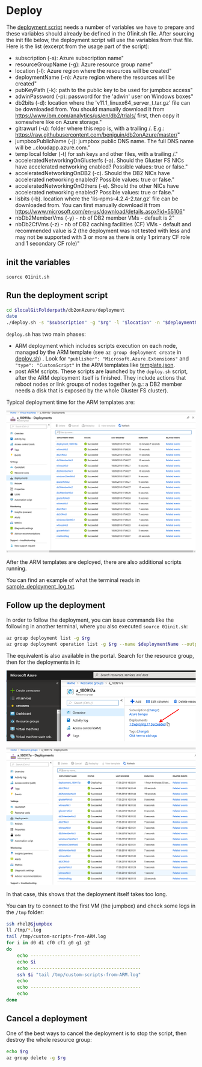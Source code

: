 # Deploy

The [deployment script](../deployment/deploy.sh) needs a number of variables we have to prepare and these variables should already be defined in the 01init.sh file. After sourcing the init file below, the deployment script will use the variables from that file.
Here is the list (excerpt from the usage part of the script):
- subscription (-s): Azure subscription name"
- resourceGroupName (-g): Azure resource group name"
- location (-l): Azure region where the resources will be created"
- deploymentName (-n): Azure region where the resources will be created"
- pubKeyPath (-k): path to the public key to be used for jumpbox access"
- adwinPassword (-p): password for the 'adwin' user on Windows boxes"
- db2bits (-d): location where the 'v11.1_linuxx64_server_t.tar.gz' file can be downloaded from. You should manually download it from https://www.ibm.com/analytics/us/en/db2/trials/ first, then copy it somewhere like on Azure storage."
- gitrawurl (-u): folder where this repo is, with a trailing /. E.g.: https://raw.githubusercontent.com/benjguin/db2onAzure/master/"
- jumpboxPublicName (-j): jumpbox public DNS name. The full DNS name will be <jumpboxPublicName>.<location>.cloudapp.azure.com."
- temp local folder (-t) for ssh keys and other files, with a trailing /."
- acceleratedNetworkingOnGlusterfs (-a). Should the Gluster FS NICs have accelerated networking enabled? Possible values: true or false."
- acceleratedNetworkingOnDB2 (-c). Should the DB2 NICs have accelerated networking enabled? Possible values: true or false."
- acceleratedNetworkingOnOthers (-e). Should the other NICs have accelerated networking enabled? Possible values: true or false."
- lisbits (-b). location where the 'lis-rpms-4.2.4-2.tar.gz' file can be downloaded from. You can first manually download it from https://www.microsoft.com/en-us/download/details.aspx?id=55106"
- nbDb2MemberVms (-y) - nb of DB2 member VMs - default is 2"
- nbDb2CfVms (-z) - nb of DB2 caching facilities (CF) VMs - default and recommended value is 2 (the deployment was not tested with less and may not be supported with 3 or more as there is only 1 primary CF role and 1 secondary CF role)"


## init the variables

```
source 01init.sh
```

## Run the deployment script

```bash
cd $localGitFolderpath/db2onAzure/deployment
date
./deploy.sh -s "$subscription" -g "$rg" -l "$location" -n "$deploymentName" -k "$pubKeyPath" -p "$adwinPassword" -d "$db2bits" -u "$gitrawurl" -j "$jumpboxPublicName" -t "$tempLocalFolder" -a "$acceleratedNetworkingOnGlusterfs" -c "$acceleratedNetworkingOnDB2" -e "$acceleratedNetworkingOnOthers" -b "$lisbits" -y $nbDb2MemberVms
```

`deploy.sh` has two main phases:
- ARM deployment which includes scripts execution on each node, managed by the ARM template (see `az group deployment create` in [deploy.sh](../deployment/deploy.sh)) . Look for `"publisher": "Microsoft.Azure.Extensions"` and `"type": "CustomScript"` in the ARM templates like [template.json](../deployment/template.json).
- post ARM scripts. These scripts are launched by the `deploy.sh` script, after the ARM deployment itself is finished. They include actions that reboot nodes or link groups of nodes together (e.g.: a DB2 member needs a disk that is exposed by the whole Gluster FS cluster).

Typical deployment time for the ARM templates are:

![](img/azure008.png)

After the ARM templates are deployed, there are also additional scripts running.

You can find an example of what the terminal reads in [sample_deployment_log.txt](sample_logs/localLaptop/sample_deployment_log.txt).

## Follow up the deployment

In order to follow the deployment, you can issue commands like the following in another terminal, where you also executed `source 01init.sh`:

```bash
az group deployment list -g $rg
az group deployment operation list -g $rg --name $deploymentName --output jsonc --query "[?properties.provisioningState != 'Succeeded']"
```

The equivalent is also available in the portal. Search for the resource group, then for the deployments in it:

![](img/azure006.png)

![](img/azure007.png)

In that case, this shows that the deployment itself takes too long.

You can try to connect to the first VM (the jumpbox) and check some logs in the `/tmp` folder:

```bash
ssh rhel@$jumpbox
ll /tmp/*.log
tail /tmp/custom-scripts-from-ARM.log
for i in d0 d1 cf0 cf1 g0 g1 g2
do
    echo -----------------------------------------
    echo $i
    echo -----------------------------------------
    ssh $i "tail /tmp/custom-scripts-from-ARM.log"
    echo
    echo -----------------------------------------
    echo
done
```

## Cancel a deployment

One of the best ways to cancel the deployment is to stop the script, then destroy the whole resource group:

```bash
echo $rg
az group delete -g $rg
```
